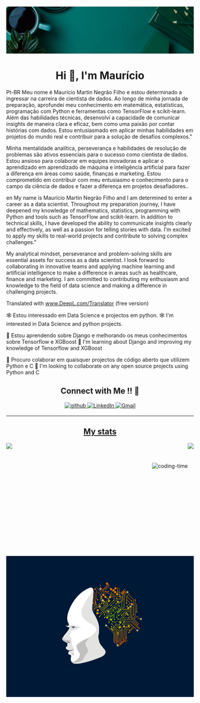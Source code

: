 <head>

![Capa](https://github.com/mauzario/mauzario/blob/main/media/Capa.jpg)

</head>


<h1 align="center">Hi 👋, I'm Maurício</h1>

<p align="center">

</p>

<!-- <img src="https://media.giphy.com/media/26tn33aiTi1jkl6H6/giphy.gif" align="left">
 -->

<!--<p>I am an aspiring full stack developer from Mar Baselios College of Engineering and Technology current;y pursuing the third year of Computer Science Engineering. I have experience working with Java, Python, and Machine Learning.</p>-->

<p>
Pt-BR
 Meu nome é Maurício Martin Negrão Filho e estou determinado a ingressar na carreira de cientista de dados. Ao longo de minha jornada de preparação, aprofundei meu conhecimento em matemática, estatísticas, programação com Python e ferramentas como TensorFlow e scikit-learn. Além das habilidades técnicas, desenvolvi a capacidade de comunicar insights de maneira clara e eficaz, bem como uma paixão por contar histórias com dados. Estou entusiasmado em aplicar minhas habilidades em projetos do mundo real e contribuir para a solução de desafios complexos."

Minha mentalidade analítica, perseverança e habilidades de resolução de problemas são ativos essenciais para o sucesso como cientista de dados. Estou ansioso para colaborar em equipes inovadoras e aplicar o aprendizado em aprendizado de máquina e inteligência artificial para fazer a diferença em áreas como saúde, finanças e marketing. Estou comprometido em contribuir com meu entusiasmo e conhecimento para o campo da ciência de dados e fazer a diferença em projetos desafiadores..
 
en
 My name is Maurício Martin Negrão Filho and I am determined to enter a career as a data scientist. Throughout my preparation journey, I have deepened my knowledge of mathematics, statistics, programming with Python and tools such as TensorFlow and scikit-learn. In addition to technical skills, I have developed the ability to communicate insights clearly and effectively, as well as a passion for telling stories with data. I'm excited to apply my skills to real-world projects and contribute to solving complex challenges."

My analytical mindset, perseverance and problem-solving skills are essential assets for success as a data scientist. I look forward to collaborating in innovative teams and applying machine learning and artificial intelligence to make a difference in areas such as healthcare, finance and marketing. I am committed to contributing my enthusiasm and knowledge to the field of data science and making a difference in challenging projects.

Translated with www.DeepL.com/Translator (free version)
 </p>

🕸️ Estou interessado em Data Science e projectos em python.
🕸️ I'm interested in Data Science and python projects.

📖 Estou aprendendo sobre Django e melhorando os meus conhecimentos sobre Tensorflow e XGBoost
📖 I'm learning about Django and improving my knowledge of Tensorflow and XGBoost

🤝 Procuro colaborar em quaisquer projectos de código aberto que utilizem Python e C
🤝 I'm looking to collaborate on any open source projects using Python and C

<h2 align="center">Connect with Me !! 🤝</h2> 

<p align="center">
<a href="https://github.com/mauzario/" target="_blank">
<img src=https://img.shields.io/badge/github-%2324292e.svg?&style=for-the-badge&logo=github&logoColor=white alt=github style="margin-bottom: 5px;" />
</a>
<a href="https://www.linkedin.com/in/mauricio-martins-negrao-filho/" target="_blank">
<img alt="LinkedIn" src="https://img.shields.io/badge/linkedin%20-%230077B5.svg?&style=for-the-badge&logo=linkedin&logoColor=white"/>
<a href="mailto:mauricionegraofilho@gmail.com">
<img alt="Gmail" src="https://img.shields.io/badge/Gmail-D14836?style=for-the-badge&logo=gmail&logoColor=white" />
</p> 

----


<h2 align="center">My stats</h2> 

<div>
  
  <img  height="160em" src="https://github-readme-stats.vercel.app/api?username=mauzario&show_icons=true&theme=great-gatsby&include_all_commits=true&count_private=true"/>
  <img align="right" height="160em" src="https://github-readme-stats.vercel.app/api/top-langs/?username=mauzario&layout=compact&langs_count=16&theme=great-gatsby"/>
</div>

<br>
<div  align="center"> 
  <div style="display: inline_block"><br>
    <img align="right" height="250" alt="coding-time" src="code.gif">
    
<br>

<div class="container">
  <div class="bloco1">
    <p>
    <img src="https://github.com/mauzario/mauzario/blob/main/media/ELECTRONIC%20BRAIN.gif" alt="GIF do Cérebro" align="left" >
          </p>  
  </div>
  <div class="bloco2">
    <p> </p>
  </div>
</div>
